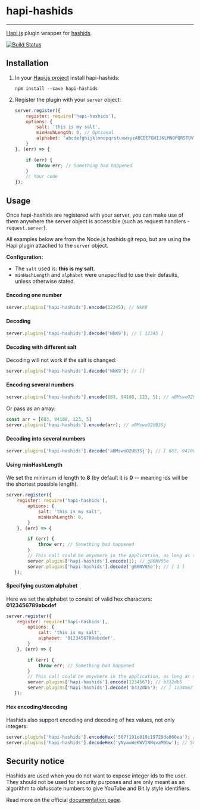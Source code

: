 # hapi-hashids

-------

[Hapi.js](http://hapijs.com/) plugin wrapper for [hashids](https://github.com/ivanakimov/hashids.node.js).

[![Build Status](https://secure.travis-ci.org/codycraven/hapi-hashids.svg)](http://travis-ci.org/codycraven/hapi-hashids)

Installation
-------

1. In your [Hapi.js project](http://hapijs.com/tutorials) install hapi-hashids:
   ```
   npm install --save hapi-hashids
   ```
2. Register the plugin with your `server` object:
   ```javascript
   server.register({
       register: require('hapi-hashids'),
       options: {
           salt: 'this is my salt',
           minHashLength: 0, // Optional
           alphabet: 'abcdefghijklmnopqrstuvwxyzABCDEFGHIJKLMNOPQRSTUVWXYZ1234567890', // Optional
       }
   }, (err) => {

       if (err) {
           throw err; // Something bad happened
       }
       // Your code
   });
   ```

Usage
-------

Once hapi-hashids are registered with your server, you can make use of them anywhere the server object is accessible (such as request handlers - `request.server`).

All examples below are from the Node.js hashids git repo, but are using the Hapi plugin attached to the `server` object.

**Configuration:**
* The `salt` used is: **this is my salt**. 
* `minHashLength` and `alphabet` were unspecified to use their defaults, unless otherwise stated.

#### Encoding one number

```javascript
server.plugins['hapi-hashids'].encode(12345); // NkK9
```

#### Decoding

```javascript
server.plugins['hapi-hashids'].decode('NkK9'); // [ 12345 ]
```

#### Decoding with different salt

Decoding will not work if the salt is changed:
```javascript
server.plugins['hapi-hashids'].decode('NkK9'); // []
```

#### Encoding several numbers

```javascript
server.plugins['hapi-hashids'].encode(683, 94108, 123, 5); // aBMswoO2UB3Sj
```

Or pass as an array:

```javascript
const arr = [683, 94108, 123, 5]
server.plugins['hapi-hashids'].encode(arr); // aBMswoO2UB3Sj
```

#### Decoding into several numbers

```javascript
server.plugins['hapi-hashids'].decode('aBMswoO2UB3Sj'); // [ 683, 94108, 123, 5 ]
```

#### Using minHashLength

We set the minimum id length to **8** (by default it is **0** -- meaning ids will be the shortest possible length).

```javascript
server.register({
    register: require('hapi-hashids'),
        options: {
            salt: 'this is my salt',
            minHashLength: 0,
        }
    }, (err) => {

        if (err) {
            throw err; // Something bad happened
        }
        // This call could be anywhere in the application, as long as server is accessible.
        server.plugins['hapi-hashids'].encode(1); // gB0NV05e
        server.plugins['hapi-hashids'].decode('gB0NV05e'); // [ 1 ]
   });
```

#### Specifying custom alphabet

Here we set the alphabet to consist of valid hex characters: **0123456789abcdef**

```javascript
server.register({
    register: require('hapi-hashids'),
        options: {
            salt: 'this is my salt',
            alphabet: '0123456789abcdef',
        }
    }, (err) => {

        if (err) {
            throw err; // Something bad happened
        }
        // This call could be anywhere in the application, as long as server is accessible.
        server.plugins['hapi-hashids'].encode(1234567); // b332db5
        server.plugins['hapi-hashids'].decode('b332db5'); // [ 1234567 ]
   });
```

#### Hex encoding/decoding

Hashids also support encoding and decoding of hex values, not only integers:

```javascript
server.plugins['hapi-hashids'].encodeHex('507f191e810c19729de860ea'); // yNyaoWeKWVINWqvaM9bw
server.plugins['hapi-hashids'].decodeHex('yNyaoWeKWVINWqvaM9bw'); // 507f191e810c19729de860ea
```

Security notice
-------
Hashids are used when you do not want to expose integer ids to the user. They should not be used for security purposes and are only meant as an algorithm to obfuscate numbers to give YouTube and Bit.ly style identifiers.

Read more on the official [documentation page](http://hashids.org/node-js/).
